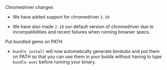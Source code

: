 Chromedriver changes

* We have added support for chromedriver `2.19`

* We have also made `2.19` our default version of chromedriver due to incompatibilities and recent failures when running browser specs.

Put bundled gems on PATH

* `bundle install` will now automatically generate binstubs and put them on PATH so that you can use them in your builds without having to type `bundle exec` before running your binary.

